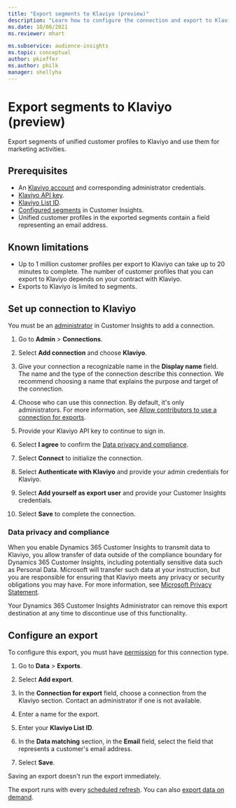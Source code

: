 ```yaml
---
title: "Export segments to Klaviyo (preview)"
description: "Learn how to configure the connection and export to Klaviyo."
ms.date: 10/08/2021
ms.reviewer: mhart

ms.subservice: audience-insights
ms.topic: conceptual
author: pkieffer
ms.author: philk
manager: shellyha
---
```


# Export segments to Klaviyo (preview)

Export segments of unified customer profiles to Klaviyo and use them for marketing activities.

## Prerequisites

- An [Klaviyo account](https://www.klaviyo.com/) and corresponding administrator credentials.
- [Klaviyo API key](https://help.klaviyo.com/hc/articles/115005062267-How-to-Manage-Your-Account-s-API-Keys).
- [Klaviyo List ID](https://help.klaviyo.com/hc/articles/115005078647-How-to-Find-a-List-ID).
- [Configured segments](segments.md) in Customer Insights.
- Unified customer profiles in the exported segments contain a field representing an email address.

## Known limitations

- Up to 1 million customer profiles per export to Klaviyo can take up to 20 minutes to complete. The number of customer profiles that you can export to Klaviyo depends on your contract with Klaviyo.
- Exports to Klaviyo is limited to segments.

## Set up connection to Klaviyo

You must be an [administrator](permissions.md) in Customer Insights to add a connection.

1. Go to **Admin** > **Connections**.

1. Select **Add connection** and choose **Klaviyo**.

1. Give your connection a recognizable name in the **Display name** field. The name and the type of the connection describe this connection. We recommend choosing a name that explains the purpose and target of the connection.

1. Choose who can use this connection. By default, it's only administrators. For more information, see [Allow contributors to use a connection for exports](connections.md#allow-contributors-to-use-a-connection-for-exports).

1. Provide your Klaviyo API key to continue to sign in.

1. Select **I agree** to confirm the [Data privacy and compliance](#data-privacy-and-compliance).

1. Select **Connect** to initialize the connection.

1. Select **Authenticate with Klaviyo** and provide your admin credentials for Klaviyo.

1. Select **Add yourself as export user** and provide your Customer Insights credentials.

1. Select **Save** to complete the connection.

### Data privacy and compliance

When you enable Dynamics 365 Customer Insights to transmit data to Klaviyo, you allow transfer of data outside of the compliance boundary for Dynamics 365 Customer Insights, including potentially sensitive data such as Personal Data. Microsoft will transfer such data at your instruction, but you are responsible for ensuring that Klaviyo meets any privacy or security obligations you may have. For more information, see [Microsoft Privacy Statement](https://go.microsoft.com/fwlink/?linkid=396732).

Your Dynamics 365 Customer Insights Administrator can remove this export destination at any time to discontinue use of this functionality.

## Configure an export

To configure this export, you must have [permission](export-destinations.md#set-up-a-new-export) for this connection type.

1. Go to **Data** > **Exports**.

1. Select **Add export**.

1. In the **Connection for export** field, choose a connection from the Klaviyo section. Contact an administrator if one is not available.

1. Enter a name for the export.

1. Enter your **Klaviyo List ID**.

1. In the **Data matching** section, in the **Email** field, select the field that represents a customer's email address.

1. Select **Save**.

Saving an export doesn't run the export immediately.

The export runs with every [scheduled refresh](system.md#schedule-tab). You can also [export data on demand](export-destinations.md#run-exports-on-demand).
